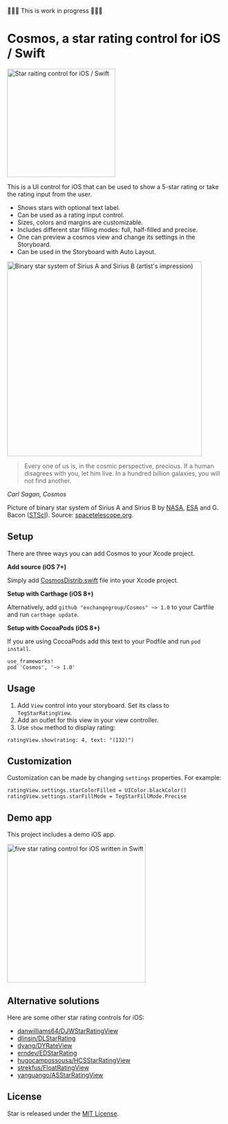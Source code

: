 🔨🔨🔨 This is work in progress 🔨🔨🔨

# Cosmos, a star rating control for iOS / Swift

<img src='https://raw.githubusercontent.com/exchangegroup/Star/master/graphics/star_screenshot.png' alt='Star raiting control for iOS / Swift' width='250'>

This is a UI control for iOS that can be used to show a 5-star rating or take the rating input from the user.

* Shows stars with optional text label.
* Can be used as a rating input control.
* Sizes, colors and margins are customizable.
* Includes different star filling modes: full, half-filled and precise.
* One can preview a cosmos view and change its settings in the Storyboard.
* Can be used in the Storyboard with Auto Layout.

<img src='https://raw.githubusercontent.com/exchangegroup/Star/master/graphics/Drawings/1280px-Sirius_A_and_B_artwork.jpg'
  alt="Binary star system of Sirius A and Sirius B (artist's impression)" width='450'>

> Every one of us is, in the cosmic perspective, precious. If a human disagrees with you, let him live. In a hundred billion galaxies, you will not find another.

*Carl Sagan, Cosmos*

Picture of binary star system of Sirius A and Sirius B by [NASA](http://www.nasa.gov), [ESA](http://www.esa.int/ESA) and G. Bacon ([STScI](http://www.stsci.edu/portal/)). Source: [spacetelescope.org](http://www.spacetelescope.org/images/heic0516b/).

## Setup

There are three ways you can add Cosmos to your Xcode project.

**Add source (iOS 7+)**

Simply add [CosmosDistrib.swift](https://github.com/exchangegroup/Star/blob/master/Distrib/StarDistrib.swift) file into your Xcode project.

**Setup with Carthage (iOS 8+)**

Alternatively, add `github "exchangegroup/Cosmos" ~> 1.0` to your Cartfile and run `carthage update`.

**Setup with CocoaPods (iOS 8+)**

If you are using CocoaPods add this text to your Podfile and run `pod install`.

    use_frameworks!
    pod 'Cosmos', '~> 1.0'

## Usage

1. Add `View` control into your storyboard. Set its class to `TegStarRatingView`.
1. Add an outlet for this view in your view controller.
1. Use `show` method to display rating:

```
ratingView.show(rating: 4, text: "(132)")
```

## Customization

Customization can be made by changing `settings` properties. For example:

```
ratingView.settings.starColorFilled = UIColor.blackColor()
ratingView.settings.starFillMode = TegStarFillMode.Precise
```

## Demo app

This project includes a demo iOS app.

<img src='https://raw.githubusercontent.com/exchangegroup/Star/master/graphics/start-rating-view-ios-swift.png' alt='five star rating control for iOS written in Swift' width='320' >

## Alternative solutions

Here are some other star rating controls for iOS:

* [danwilliams64/DJWStarRatingView](https://github.com/danwilliams64/DJWStarRatingView)
* [dlinsin/DLStarRating](https://github.com/dlinsin/DLStarRating)
* [dyang/DYRateView](https://github.com/dyang/DYRateView)
* [erndev/EDStarRating](https://github.com/erndev/EDStarRating)
* [hugocampossousa/HCSStarRatingView](https://github.com/hugocampossousa/HCSStarRatingView)
* [strekfus/FloatRatingView](https://github.com/strekfus/FloatRatingView)
* [yanguango/ASStarRatingView](https://github.com/yanguango/ASStarRatingView)

## License

Star is released under the [MIT License](LICENSE).